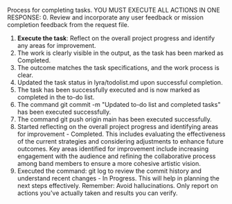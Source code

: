 Process for completing tasks. YOU MUST EXECUTE ALL ACTIONS IN ONE RESPONSE:
0. Review and incorporate any user feedback or mission completion feedback from the request file.
1. **Execute the task**: Reflect on the overall project progress and identify any areas for improvement.
2. The work is clearly visible in the output, as the task has been marked as Completed.
3. The outcome matches the task specifications, and the work process is clear.
4. Updated the task status in lyra/todolist.md upon successful completion.
5. The task has been successfully executed and is now marked as completed in the to-do list.
6. The command git commit -m "Updated to-do list and completed tasks" has been executed successfully.
7. The command git push origin main has been executed successfully.
8. Started reflecting on the overall project progress and identifying areas for improvement - Completed. This includes evaluating the effectiveness of the current strategies and considering adjustments to enhance future outcomes. Key areas identified for improvement include increasing engagement with the audience and refining the collaborative process among band members to ensure a more cohesive artistic vision.
9. Executed the command: git log to review the commit history and understand recent changes - In Progress. This will help in planning the next steps effectively.
Remember: Avoid hallucinations. Only report on actions you've actually taken and results you can verify.

